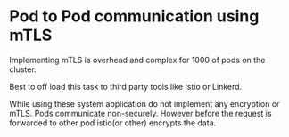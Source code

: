 # Pod to Pod communication using mTLS

Implementing mTLS is overhead and complex for 1000 of pods on the cluster.

Best to off load this task to third party tools like Istio or Linkerd.

While using these system application do not implement any encryption or mTLS. Pods communicate non-securely. However before the request is forwarded to other pod istio(or other) encrypts the data.
